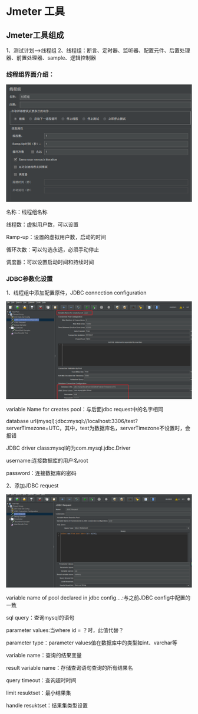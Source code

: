 # Jmeter 工具

## Jmeter工具组成
1、测试计划-->线程组
2、线程组：断言、定时器、监听器、配置元件、后置处理器、前置处理器、sample、逻辑控制器

### 线程组界面介绍：

![线程组](.\images\线程组.png)

名称：线程组名称

线程数：虚拟用户数，可以设置

Ramp-up：设置的虚拟用户数，启动的时间

循环次数：可以勾选永远，必须手动停止

调度器：可以设置启动时间和持续时间

### JDBC参数化设置

1、线程组中添加配置原件，JDBC connection configuration

![jdbc](.\images\jdbc.png)

variable Name for creates pool：与后面jdbc request中的名字相同

database url(mysql):jdbc:mysql://localhost:3306/test?serverTimezone=UTC，其中，test为数据库名，serverTimezone不设置时，会报错

JDBC driver class:mysql的为com.mysql.jdbc.Driver

username:连接数据库的用户名root

password：连接数据库的密码

2、添加JDBC request

![jdbcrequest](\images\jdbcrequest.png)

variable name of pool declared in jdbc config....:与之前JDBC config中配置的一致

sql query：查询mysql的语句

parameter values:当where id = ？时，此值代替？

parameter type：parameter values值在数据库中的类型如int、varchar等

variable name：查询的结果变量

result variable name：存储查询语句查询的所有结果名

query timeout：查询超时时间

limit resuktset：最小结果集

handle resuktset：结果集类型设置

